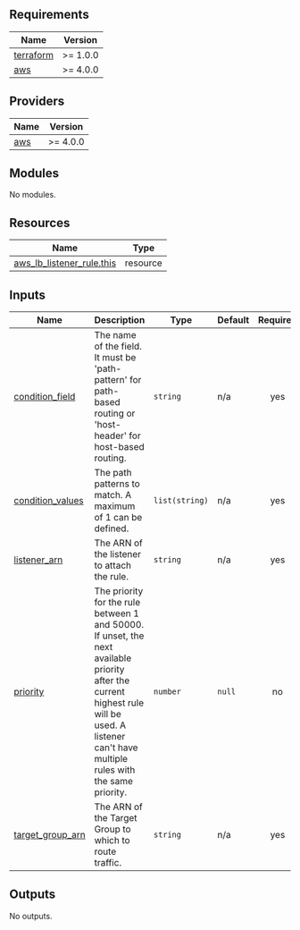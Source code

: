 <!-- BEGIN_TF_DOCS -->
## Requirements

| Name | Version |
|------|---------|
| <a name="requirement_terraform"></a> [terraform](#requirement\_terraform) | >= 1.0.0 |
| <a name="requirement_aws"></a> [aws](#requirement\_aws) | >= 4.0.0 |

## Providers

| Name | Version |
|------|---------|
| <a name="provider_aws"></a> [aws](#provider\_aws) | >= 4.0.0 |

## Modules

No modules.

## Resources

| Name | Type |
|------|------|
| [aws_lb_listener_rule.this](https://registry.terraform.io/providers/hashicorp/aws/latest/docs/resources/lb_listener_rule) | resource |

## Inputs

| Name | Description | Type | Default | Required |
|------|-------------|------|---------|:--------:|
| <a name="input_condition_field"></a> [condition\_field](#input\_condition\_field) | The name of the field. It must be 'path-pattern' for path-based routing or 'host-header' for host-based routing. | `string` | n/a | yes |
| <a name="input_condition_values"></a> [condition\_values](#input\_condition\_values) | The path patterns to match. A maximum of 1 can be defined. | `list(string)` | n/a | yes |
| <a name="input_listener_arn"></a> [listener\_arn](#input\_listener\_arn) | The ARN of the listener to attach the rule. | `string` | n/a | yes |
| <a name="input_priority"></a> [priority](#input\_priority) | The priority for the rule between 1 and 50000. If unset, the next available priority after the current highest rule will be used. A listener can't have multiple rules with the same priority. | `number` | `null` | no |
| <a name="input_target_group_arn"></a> [target\_group\_arn](#input\_target\_group\_arn) | The ARN of the Target Group to which to route traffic. | `string` | n/a | yes |

## Outputs

No outputs.
<!-- END_TF_DOCS -->